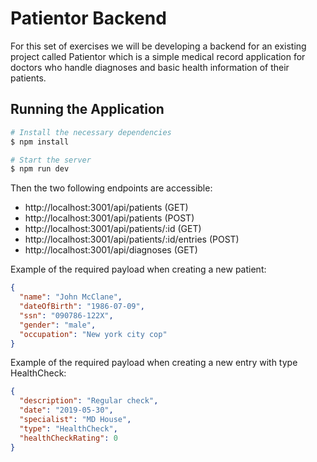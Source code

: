 # Patientor Backend

For this set of exercises we will be developing a backend for an existing project called Patientor which is a simple medical record application for doctors who handle diagnoses and basic health information of their patients.

## Running the Application

```bash
# Install the necessary dependencies
$ npm install

# Start the server
$ npm run dev
```

Then the two following endpoints are accessible:

- http://localhost:3001/api/patients (GET)
- http://localhost:3001/api/patients (POST)
- http://localhost:3001/api/patients/:id (GET)
- http://localhost:3001/api/patients/:id/entries (POST)
- http://localhost:3001/api/diagnoses (GET)

Example of the required payload when creating a new patient:

```json
{
  "name": "John McClane",
  "dateOfBirth": "1986-07-09",
  "ssn": "090786-122X",
  "gender": "male",
  "occupation": "New york city cop"
}
```

Example of the required payload when creating a new entry with type HealthCheck:

```json
{
  "description": "Regular check",
  "date": "2019-05-30",
  "specialist": "MD House",
  "type": "HealthCheck",
  "healthCheckRating": 0
}
```
